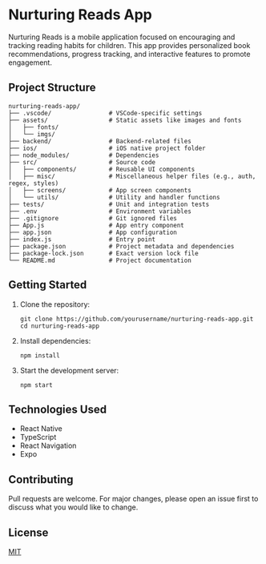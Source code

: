 # Nurturing Reads App
 
Nurturing Reads is a mobile application focused on encouraging and tracking reading habits for children. This app provides personalized book recommendations, progress tracking, and interactive features to promote engagement.
 
## Project Structure
 
```
nurturing-reads-app/
├── .vscode/                # VSCode-specific settings
├── assets/                 # Static assets like images and fonts
│   ├── fonts/
│   └── imgs/
├── backend/                # Backend-related files
├── ios/                    # iOS native project folder
├── node_modules/           # Dependencies
├── src/                    # Source code
│   ├── components/         # Reusable UI components
│   ├── misc/               # Miscellaneous helper files (e.g., auth, regex, styles)
│   ├── screens/            # App screen components
│   └── utils/              # Utility and handler functions
├── tests/                  # Unit and integration tests
├── .env                    # Environment variables
├── .gitignore              # Git ignored files
├── App.js                  # App entry component
├── app.json                # App configuration
├── index.js                # Entry point
├── package.json            # Project metadata and dependencies
├── package-lock.json       # Exact version lock file
└── README.md               # Project documentation
```
 
## Getting Started
 
1. Clone the repository:
   ```
   git clone https://github.com/yourusername/nurturing-reads-app.git
   cd nurturing-reads-app
   ```
 
2. Install dependencies:
   ```
   npm install
   ```
 
3. Start the development server:
   ```
   npm start
   ```
 
## Technologies Used
 
- React Native
- TypeScript
- React Navigation
- Expo
 
## Contributing
 
Pull requests are welcome. For major changes, please open an issue first to discuss what you would like to change.
 
## License
 
[MIT](LICENSE)
